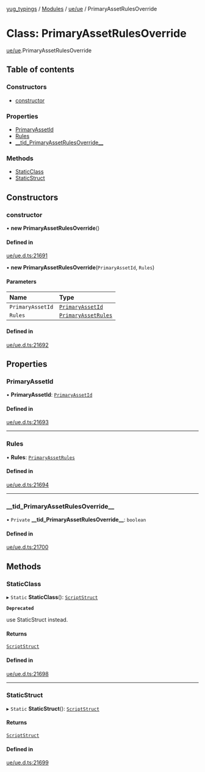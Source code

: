 [yug_typings](../README.md) / [Modules](../modules.md) / [ue/ue](../modules/ue_ue.md) / PrimaryAssetRulesOverride

# Class: PrimaryAssetRulesOverride

[ue/ue](../modules/ue_ue.md).PrimaryAssetRulesOverride

## Table of contents

### Constructors

- [constructor](ue_ue.PrimaryAssetRulesOverride.md#constructor)

### Properties

- [PrimaryAssetId](ue_ue.PrimaryAssetRulesOverride.md#primaryassetid)
- [Rules](ue_ue.PrimaryAssetRulesOverride.md#rules)
- [\_\_tid\_PrimaryAssetRulesOverride\_\_](ue_ue.PrimaryAssetRulesOverride.md#__tid_primaryassetrulesoverride__)

### Methods

- [StaticClass](ue_ue.PrimaryAssetRulesOverride.md#staticclass)
- [StaticStruct](ue_ue.PrimaryAssetRulesOverride.md#staticstruct)

## Constructors

### constructor

• **new PrimaryAssetRulesOverride**()

#### Defined in

[ue/ue.d.ts:21691](https://github.com/YugMetaverse/yug_typings/blob/b7d9b19/ue/ue.d.ts#L21691)

• **new PrimaryAssetRulesOverride**(`PrimaryAssetId`, `Rules`)

#### Parameters

| Name | Type |
| :------ | :------ |
| `PrimaryAssetId` | [`PrimaryAssetId`](ue_ue.PrimaryAssetId.md) |
| `Rules` | [`PrimaryAssetRules`](ue_ue.PrimaryAssetRules.md) |

#### Defined in

[ue/ue.d.ts:21692](https://github.com/YugMetaverse/yug_typings/blob/b7d9b19/ue/ue.d.ts#L21692)

## Properties

### PrimaryAssetId

• **PrimaryAssetId**: [`PrimaryAssetId`](ue_ue.PrimaryAssetId.md)

#### Defined in

[ue/ue.d.ts:21693](https://github.com/YugMetaverse/yug_typings/blob/b7d9b19/ue/ue.d.ts#L21693)

___

### Rules

• **Rules**: [`PrimaryAssetRules`](ue_ue.PrimaryAssetRules.md)

#### Defined in

[ue/ue.d.ts:21694](https://github.com/YugMetaverse/yug_typings/blob/b7d9b19/ue/ue.d.ts#L21694)

___

### \_\_tid\_PrimaryAssetRulesOverride\_\_

• `Private` **\_\_tid\_PrimaryAssetRulesOverride\_\_**: `boolean`

#### Defined in

[ue/ue.d.ts:21700](https://github.com/YugMetaverse/yug_typings/blob/b7d9b19/ue/ue.d.ts#L21700)

## Methods

### StaticClass

▸ `Static` **StaticClass**(): [`ScriptStruct`](ue_ue.ScriptStruct.md)

**`Deprecated`**

use StaticStruct instead.

#### Returns

[`ScriptStruct`](ue_ue.ScriptStruct.md)

#### Defined in

[ue/ue.d.ts:21698](https://github.com/YugMetaverse/yug_typings/blob/b7d9b19/ue/ue.d.ts#L21698)

___

### StaticStruct

▸ `Static` **StaticStruct**(): [`ScriptStruct`](ue_ue.ScriptStruct.md)

#### Returns

[`ScriptStruct`](ue_ue.ScriptStruct.md)

#### Defined in

[ue/ue.d.ts:21699](https://github.com/YugMetaverse/yug_typings/blob/b7d9b19/ue/ue.d.ts#L21699)
